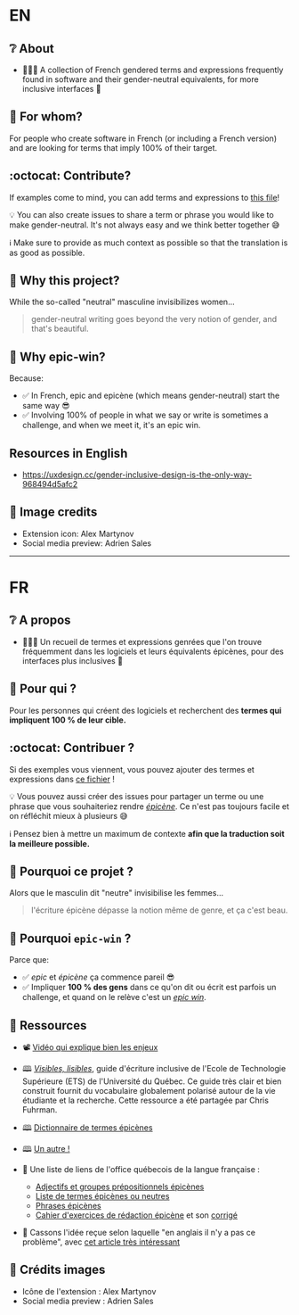 # **EN**
## ❔ About
- 🧑‍🤝‍🧑 A collection of French gendered terms and expressions frequently found in software and their gender-neutral equivalents, for more inclusive interfaces 👐

## 🎯 For whom?
For people who create software in French (or including a French version) and are looking for terms that imply 100% of their target.

## :octocat: Contribute?
If examples come to mind, you can add terms and expressions to [this file](resources/codex.md)!

💡 You can also create issues to share a term or phrase you would like to make gender-neutral.
It's not always easy and we think better together 😅

ℹ️ Make sure to provide as much context as possible so that the translation is as good as possible.

## 💭 Why this project?
While the so-called "neutral" masculine invisibilizes women...
> gender-neutral writing goes beyond the very notion of gender, and that's beautiful.

## 🤔 Why epic-win?
Because:
- ✅ In French, epic and epicène (which means gender-neutral) start the same way 😎
- ✅ Involving 100% of people in what we say or write is sometimes a challenge, and when we meet it, it's
an epic win.

## Resources in English
- https://uxdesign.cc/gender-inclusive-design-is-the-only-way-968494d5afc2

## 🙏 Image credits
- Extension icon: Alex Martynov
- Social media preview: Adrien Sales

________________________________________________________________________________________
# **FR**

## ❔ A propos

- 🧑‍🤝‍🧑 Un recueil de termes et expressions genrées que l'on trouve fréquemment dans les logiciels et leurs équivalents épicènes, pour des interfaces plus inclusives 👐

## 🎯 Pour qui ?

Pour les personnes qui créent des logiciels et recherchent des **termes qui impliquent 100 % de leur cible.**

## :octocat: Contribuer ?

Si des exemples vous viennent, vous pouvez ajouter des termes et expressions dans [ce fichier](resources/codex.md) !

💡 Vous pouvez aussi créer des issues pour partager un terme ou une phrase que vous souhaiteriez rendre [_épicène_](https://fr.wiktionary.org/wiki/%C3%A9pic%C3%A8ne).
Ce n'est pas toujours facile et on réfléchit mieux à plusieurs 😅

ℹ️ Pensez bien à mettre un maximum de contexte **afin que la traduction soit la meilleure possible.**

## 💭 Pourquoi ce projet ?

Alors que le masculin dit "neutre" invisibilise les femmes...

> l'écriture épicène dépasse la notion même de genre, et ça c'est beau.

## 🤔 Pourquoi `epic-win` ?

Parce que:

- ✅ *epic* et *épicène* ça commence pareil 😎
- ✅ Impliquer **100 % des gens** dans ce qu'on dit ou écrit est parfois un challenge, et quand on le relève c'est
un [_epic win_](https://videogamecreation.fr/glossaire/epic-win/).

## 📑 Ressources

- 📽️ [Vidéo qui explique bien les enjeux](https://www.youtube.com/watch?v=url1TFdHlSI
)

- 🕮 [*Visibles, lisibles*](https://www.etsmtl.ca/docs/ets/a-propos/documents/guide-ecriture-inclusive-complete), guide d'écriture inclusive de l'Ecole de Technologie Supérieure (ETS) de l'Université du Québec. Ce guide très clair et bien construit fournit du vocabulaire globalement polarisé autour de la vie étudiante et la recherche. Cette ressource a été partagée par Chris Fuhrman.

- 🕮 [Dictionnaire de termes épicènes](https://docs.google.com/spreadsheets/d/1jsI_J06jnqgadl9Uo3lBhKnGzuPYEY1_SRQhReifH-Q/edit?usp=sharing
)

- 🕮 [Un autre !](https://arkemie.net/dictionnaire/)

- 🔗 Une liste de liens de l'office québecois de la langue française :
  - [Adjectifs et groupes prépositionnels épicènes](https://vitrinelinguistique.oqlf.gouv.qc.ca/23988/la-redaction-et-la-communication/feminisation-et-redaction-epicene/redaction-epicene/formulation-neutre/adjectifs-et-groupes-prepositionnels-epicenes)
  - [Liste de termes épicènes ou neutres](https://vitrinelinguistique.oqlf.gouv.qc.ca/25465/la-redaction-et-la-communication/feminisation-et-redaction-epicene/redaction-epicene/formulation-neutre/liste-de-termes-epicenes-ou-neutres)
  - [Phrases épicènes](https://vitrinelinguistique.oqlf.gouv.qc.ca/23987/la-redaction-et-la-communication/feminisation-et-redaction-epicene/redaction-epicene/formulation-neutre/phrases-epicenes)
  - [Cahier d'exercices de rédaction épicène](https://www.oqlf.gouv.qc.ca/redaction-epicene/exercices-redaction-epicene.pdf) et son [corrigé](https://www.oqlf.gouv.qc.ca/redaction-epicene/corrige_exercices-redaction-epicene.pdf)

- 💂 Cassons l'idée reçue selon laquelle "en anglais il n'y a pas ce problème", avec [cet article très intéressant](https://uxdesign.cc/gender-inclusive-design-is-the-only-way-968494d5afc2)

## 🙏 Crédits images
- Icône de l'extension : Alex Martynov
- Social media preview : Adrien Sales
